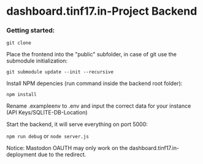 # dashboard.tinf17.in-Project Backend
### Getting started:
`git clone`

Place the frontend into the "public" subfolder, in case of git use the submodule initialization: 

`git submodule update --init --recursive`

Install NPM depencies (run command inside the backend root folder):

`npm install`

Rename .exampleenv to .env and input the correct data for your instance (API Keys/SQLITE-DB-Location)

Start the backend, it will serve everything on port 5000:

`npm run debug` or `node server.js`

Notice: Mastodon OAUTH may only work on the dashboard.tinf17.in-deployment due to the redirect.

